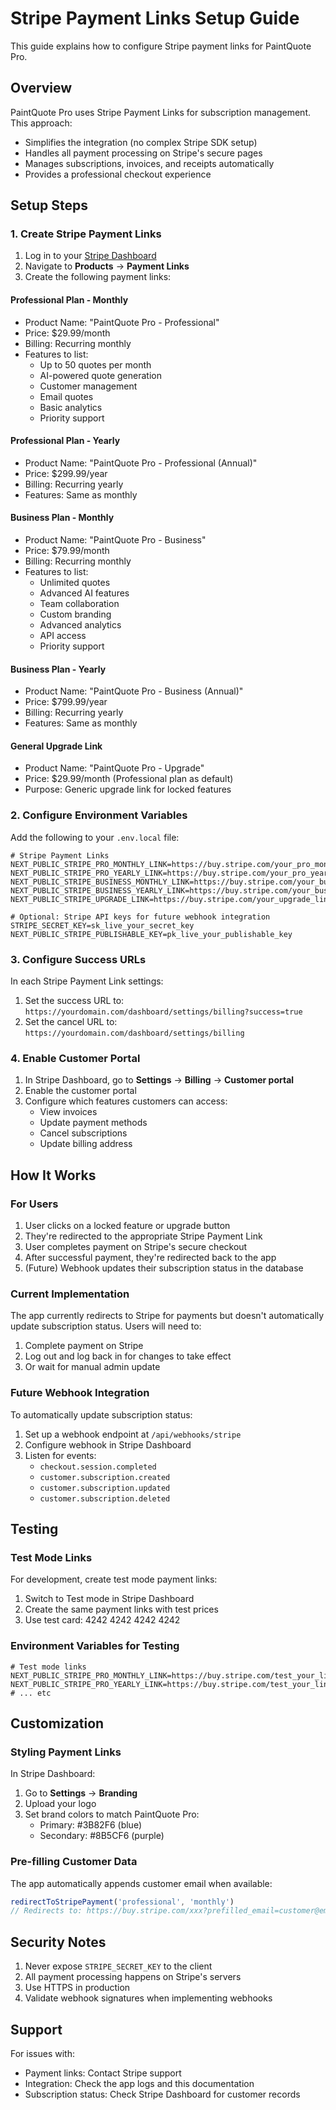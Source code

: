 # Stripe Payment Links Setup Guide

This guide explains how to configure Stripe payment links for PaintQuote Pro.

## Overview

PaintQuote Pro uses Stripe Payment Links for subscription management. This approach:
- Simplifies the integration (no complex Stripe SDK setup)
- Handles all payment processing on Stripe's secure pages
- Manages subscriptions, invoices, and receipts automatically
- Provides a professional checkout experience

## Setup Steps

### 1. Create Stripe Payment Links

1. Log in to your [Stripe Dashboard](https://dashboard.stripe.com)
2. Navigate to **Products** → **Payment Links**
3. Create the following payment links:

#### Professional Plan - Monthly
- Product Name: "PaintQuote Pro - Professional"
- Price: $29.99/month
- Billing: Recurring monthly
- Features to list:
  - Up to 50 quotes per month
  - AI-powered quote generation
  - Customer management
  - Email quotes
  - Basic analytics
  - Priority support

#### Professional Plan - Yearly
- Product Name: "PaintQuote Pro - Professional (Annual)"
- Price: $299.99/year
- Billing: Recurring yearly
- Features: Same as monthly

#### Business Plan - Monthly
- Product Name: "PaintQuote Pro - Business"
- Price: $79.99/month
- Billing: Recurring monthly
- Features to list:
  - Unlimited quotes
  - Advanced AI features
  - Team collaboration
  - Custom branding
  - Advanced analytics
  - API access
  - Priority support

#### Business Plan - Yearly
- Product Name: "PaintQuote Pro - Business (Annual)"
- Price: $799.99/year
- Billing: Recurring yearly
- Features: Same as monthly

#### General Upgrade Link
- Product Name: "PaintQuote Pro - Upgrade"
- Price: $29.99/month (Professional plan as default)
- Purpose: Generic upgrade link for locked features

### 2. Configure Environment Variables

Add the following to your `.env.local` file:

```env
# Stripe Payment Links
NEXT_PUBLIC_STRIPE_PRO_MONTHLY_LINK=https://buy.stripe.com/your_pro_monthly_link
NEXT_PUBLIC_STRIPE_PRO_YEARLY_LINK=https://buy.stripe.com/your_pro_yearly_link
NEXT_PUBLIC_STRIPE_BUSINESS_MONTHLY_LINK=https://buy.stripe.com/your_business_monthly_link
NEXT_PUBLIC_STRIPE_BUSINESS_YEARLY_LINK=https://buy.stripe.com/your_business_yearly_link
NEXT_PUBLIC_STRIPE_UPGRADE_LINK=https://buy.stripe.com/your_upgrade_link

# Optional: Stripe API keys for future webhook integration
STRIPE_SECRET_KEY=sk_live_your_secret_key
NEXT_PUBLIC_STRIPE_PUBLISHABLE_KEY=pk_live_your_publishable_key
```

### 3. Configure Success URLs

In each Stripe Payment Link settings:
1. Set the success URL to: `https://yourdomain.com/dashboard/settings/billing?success=true`
2. Set the cancel URL to: `https://yourdomain.com/dashboard/settings/billing`

### 4. Enable Customer Portal

1. In Stripe Dashboard, go to **Settings** → **Billing** → **Customer portal**
2. Enable the customer portal
3. Configure which features customers can access:
   - View invoices
   - Update payment methods
   - Cancel subscriptions
   - Update billing address

## How It Works

### For Users

1. User clicks on a locked feature or upgrade button
2. They're redirected to the appropriate Stripe Payment Link
3. User completes payment on Stripe's secure checkout
4. After successful payment, they're redirected back to the app
5. (Future) Webhook updates their subscription status in the database

### Current Implementation

The app currently redirects to Stripe for payments but doesn't automatically update subscription status. Users will need to:
1. Complete payment on Stripe
2. Log out and log back in for changes to take effect
3. Or wait for manual admin update

### Future Webhook Integration

To automatically update subscription status:
1. Set up a webhook endpoint at `/api/webhooks/stripe`
2. Configure webhook in Stripe Dashboard
3. Listen for events:
   - `checkout.session.completed`
   - `customer.subscription.created`
   - `customer.subscription.updated`
   - `customer.subscription.deleted`

## Testing

### Test Mode Links

For development, create test mode payment links:
1. Switch to Test mode in Stripe Dashboard
2. Create the same payment links with test prices
3. Use test card: 4242 4242 4242 4242

### Environment Variables for Testing

```env
# Test mode links
NEXT_PUBLIC_STRIPE_PRO_MONTHLY_LINK=https://buy.stripe.com/test_your_link
NEXT_PUBLIC_STRIPE_PRO_YEARLY_LINK=https://buy.stripe.com/test_your_link
# ... etc
```

## Customization

### Styling Payment Links

In Stripe Dashboard:
1. Go to **Settings** → **Branding**
2. Upload your logo
3. Set brand colors to match PaintQuote Pro:
   - Primary: #3B82F6 (blue)
   - Secondary: #8B5CF6 (purple)

### Pre-filling Customer Data

The app automatically appends customer email when available:
```javascript
redirectToStripePayment('professional', 'monthly')
// Redirects to: https://buy.stripe.com/xxx?prefilled_email=customer@email.com
```

## Security Notes

1. Never expose `STRIPE_SECRET_KEY` to the client
2. All payment processing happens on Stripe's servers
3. Use HTTPS in production
4. Validate webhook signatures when implementing webhooks

## Support

For issues with:
- Payment links: Contact Stripe support
- Integration: Check the app logs and this documentation
- Subscription status: Check Stripe Dashboard for customer records